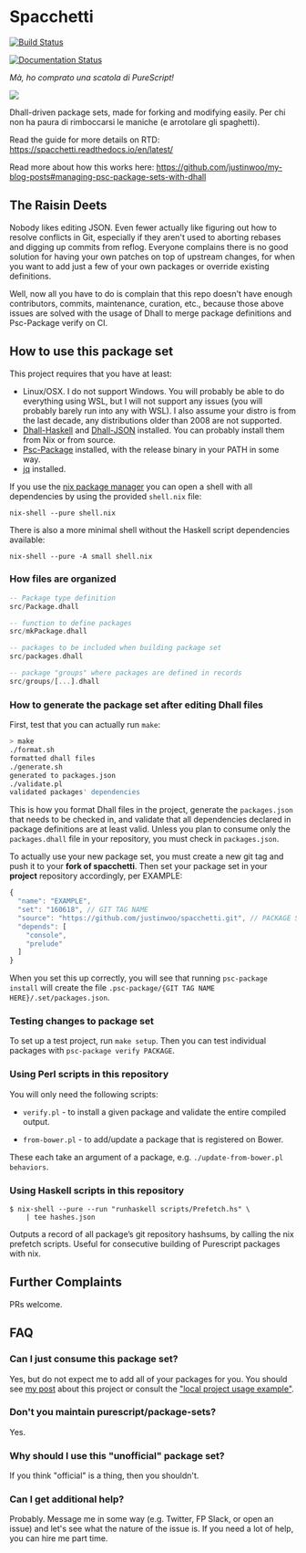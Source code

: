 # Spacchetti

[![Build Status](https://travis-ci.org/justinwoo/spacchetti.svg?branch=master)](https://travis-ci.org/justinwoo/spacchetti)

[![Documentation Status](https://readthedocs.org/projects/spacchetti/badge/?version=latest)](https://spacchetti.readthedocs.io/en/latest/?badge=latest)

*Mà, ho comprato una scatola di PureScript!*

![](https://i.imgur.com/roCuNQ9.png)

Dhall-driven package sets, made for forking and modifying easily. Per chi non ha paura di rimboccarsi le maniche (e arrotolare gli spaghetti).

Read the guide for more details on RTD: <https://spacchetti.readthedocs.io/en/latest/>

Read more about how this works here: <https://github.com/justinwoo/my-blog-posts#managing-psc-package-sets-with-dhall>

## The Raisin Deets

Nobody likes editing JSON. Even fewer actually like figuring out how to resolve conflicts in Git, especially if they aren't used to aborting rebases and digging up commits from reflog. Everyone complains there is no good solution for having your own patches on top of upstream changes, for when you want to add just a few of your own packages or override existing definitions.

Well, now all you have to do is complain that this repo doesn't have enough contributors, commits, maintenance, curation, etc., because those above issues are solved with the usage of Dhall to merge package definitions and Psc-Package verify on CI.

## How to use this package set

This project requires that you have at least:

* Linux/OSX. I do not support Windows. You will probably be able to do everything using WSL, but I will not support any issues (you will probably barely run into any with WSL). I also assume your distro is from the last decade, any distributions older than 2008 are not supported.
* [Dhall-Haskell](https://github.com/dhall-lang/dhall-haskell) and [Dhall-JSON](https://github.com/dhall-lang/dhall-json) installed. You can probably install them from Nix or from source.
* [Psc-Package](https://github.com/purescript/psc-package/) installed, with the release binary in your PATH in some way.
* [jq](https://github.com/stedolan/jq) installed.

If you use the [nix package manager](https://nixos.org/nix) you can open a shell with all dependencies by using the provided `shell.nix` file:

```
nix-shell --pure shell.nix
```

There is also a more minimal shell without the Haskell script dependencies available:

```
nix-shell --pure -A small shell.nix
```

### How files are organized

```hs
-- Package type definition
src/Package.dhall

-- function to define packages
src/mkPackage.dhall

-- packages to be included when building package set
src/packages.dhall

-- package "groups" where packages are defined in records
src/groups/[...].dhall
```

### How to generate the package set after editing Dhall files

First, test that you can actually run `make`:

```sh
> make
./format.sh
formatted dhall files
./generate.sh
generated to packages.json
./validate.pl
validated packages' dependencies
```

This is how you format Dhall files in the project, generate the `packages.json` that needs to be checked in, and validate that all dependencies declared in package definitions are at least valid. Unless you plan to consume only the `packages.dhall` file in your repository, you must check in `packages.json`.

To actually use your new package set, you must create a new git tag and push it to your **fork of spacchetti**. Then set your package set in your **project** repository accordingly, per EXAMPLE:

```js
{
  "name": "EXAMPLE",
  "set": "160618", // GIT TAG NAME
  "source": "https://github.com/justinwoo/spacchetti.git", // PACKAGE SET REPO URL
  "depends": [
    "console",
    "prelude"
  ]
}
```

When you set this up correctly, you will see that running `psc-package install` will create the file `.psc-package/{GIT TAG NAME HERE}/.set/packages.json`.

### Testing changes to package set

To set up a test project, run `make setup`. Then you can test individual packages with `psc-package verify PACKAGE`.

### Using Perl scripts in this repository

You will only need the following scripts:

* `verify.pl` - to install a given package and validate the entire compiled output.

* `from-bower.pl` - to add/update a package that is registered on Bower.

These each take an argument of a package, e.g. `./update-from-bower.pl behaviors`.

### Using Haskell scripts in this repository

```
$ nix-shell --pure --run "runhaskell scripts/Prefetch.hs" \
    | tee hashes.json
```

Outputs a record of all package’s git repository hashsums, by calling the nix prefetch scripts. Useful for consecutive building of Purescript packages with nix.

## Further Complaints

PRs welcome.

## FAQ

### Can I just consume this package set?

Yes, but do not expect me to add all of your packages for you. You should see [my post](https://github.com/justinwoo/my-blog-posts#managing-psc-package-sets-with-dhall) about this project or consult the ["local project usage example"](./local-setup.md).

### Don't you maintain purescript/package-sets?

Yes.

### Why should I use this "unofficial" package set?

If you think "official" is a thing, then you shouldn't.

### Can I get additional help?

Probably. Message me in some way (e.g. Twitter, FP Slack, or open an issue) and let's see what the nature of the issue is. If you need a lot of help, you can hire me part time.

